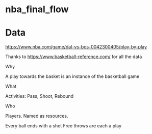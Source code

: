 # nba_final_flow

# Data

https://www.nba.com/game/dal-vs-bos-0042300405/play-by-play

Thanks to https://www.basketball-reference.com/ for all the data

Why 

A play towards the basket is an instance of the basketball game

What 

Activities: Pass, Shoot, Rebound

Who

Players. Named as resources.


Every ball ends with a shot
Free throws are each a play
